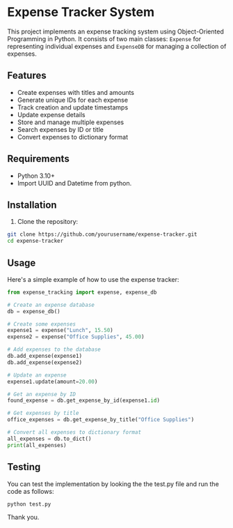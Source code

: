 # Expense Tracker System

This project implements an expense tracking system using Object-Oriented Programming in Python. It consists of two main classes: `Expense` for representing individual expenses and `ExpenseDB` for managing a collection of expenses.

## Features

- Create expenses with titles and amounts
- Generate unique IDs for each expense
- Track creation and update timestamps
- Update expense details
- Store and manage multiple expenses
- Search expenses by ID or title
- Convert expenses to dictionary format

## Requirements

- Python 3.10+
- Import UUID and Datetime from python.

## Installation

1. Clone the repository:
```bash
git clone https://github.com/yourusername/expense-tracker.git
cd expense-tracker
```

## Usage

Here's a simple example of how to use the expense tracker:

```python
from expense_tracking import expense, expense_db

# Create an expense database
db = expense_db()

# Create some expenses
expense1 = expense("Lunch", 15.50)
expense2 = expense("Office Supplies", 45.00)

# Add expenses to the database
db.add_expense(expense1)
db.add_expense(expense2)

# Update an expense
expense1.update(amount=20.00)

# Get an expense by ID
found_expense = db.get_expense_by_id(expense1.id)

# Get expenses by title
office_expenses = db.get_expense_by_title("Office Supplies")

# Convert all expenses to dictionary format
all_expenses = db.to_dict()
print(all_expenses)
```

## Testing

You can test the implementation by looking the the test.py file and run the code as follows:

```python
python test.py
```

Thank you.